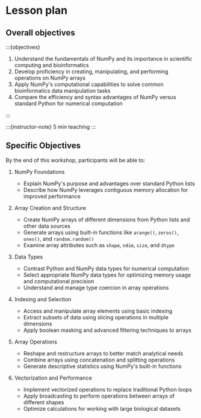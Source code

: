 # Lesson plan

## Overall objectives

:::{objectives}

1. Understand the fundamentals of NumPy and its importance in scientific computing and bioinformatics
2. Develop proficiency in creating, manipulating, and performing operations on NumPy arrays
3. Apply NumPy's computational capabilities to solve common bioinformatics data manipulation tasks
4. Compare the efficiency and syntax advantages of NumPy versus standard Python for numerical computation

:::

:::{instructor-note}
    5 min teaching
:::


## Specific Objectives

By the end of this workshop, participants will be able to:

1. NumPy Foundations
   * Explain NumPy's purpose and advantages over standard Python lists
   * Describe how NumPy leverages contiguous memory allocation for improved performance

2. Array Creation and Structure
   * Create NumPy arrays of different dimensions from Python lists and other data sources
   * Generate arrays using built-in functions like `arange()`, `zeros()`, `ones()`, and `random.random()`
   * Examine array attributes such as `shape`, `ndim`, `size`, and `dtype`

3. Data Types
   * Contrast Python and NumPy data types for numerical computation
   * Select appropriate NumPy data types for optimizing memory usage and computational precision
   * Understand and manage type coercion in array operations

4. Indexing and Selection
   * Access and manipulate array elements using basic indexing
   * Extract subsets of data using slicing operations in multiple dimensions
   * Apply boolean masking and advanced filtering techniques to arrays

5. Array Operations
   * Reshape and restructure arrays to better match analytical needs
   * Combine arrays using concatenation and splitting operations
   * Generate descriptive statistics using NumPy's built-in functions

6. Vectorization and Performance
   * Implement vectorized operations to replace traditional Python loops
   * Apply broadcasting to perform operations between arrays of different shapes
   * Optimize calculations for working with large biological datasets


